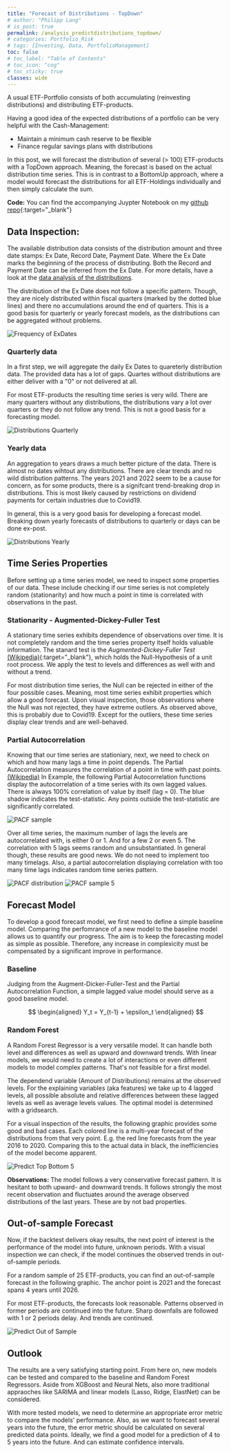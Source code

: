 ```yaml
---
title: "Forecast of Distributions - TopDown"
# author: "Philipp Lang"
# is_post: true
permalink: /analysis_predictdistributions_topdown/
# categories: Portfolio_Risk
# tags: [Investing, Data, PortfolioManagement]
toc: false
# toc_label: "Table of Contents"
# toc_icon: "cog"
# toc_sticky: true
classes: wide
---
```


<script type="text/javascript" async
  src="https://cdn.mathjax.org/mathjax/latest/MathJax.js?config=TeX-MML-AM_CHTML">
</script>

A usual ETF-Portfolio consists of both accumulating (reinvesting distributions) and distributing ETF-products.

Having a good idea of the expected distributions of a portfolio can be very helpful with the Cash-Management:
* Maintain a minimum cash reserve to be flexible
* Finance regular savings plans with distributions

In this post, we will forecast the distribution of several (> 100) ETF-products with a TopDown approach. Meaning, the forecast is based on the actual distribution time series. This is in contrast to a BottomUp approach, where a model would forecast the distributions for all ETF-Holdings individually and then simply calculate the sum.

**Code:** You can find the accompanying Juypter Notebook on my [github repo](https://github.com/Mebbel/PortfolioManagement/blob/main/_C011_Predict_Distributions_TopDown.ipynb){:target="_blank"}

## Data Inspection:

The available distribution data consists of the distribution amount and three date stamps: Ex Date, Record Date, Payment Date. Where the Ex Date marks the beginning of the process of distributing. Both the Record and Payment Date can be inferred from the Ex Date. For more details, have a look at the [data analysis of the distributions](/data_distributions/).

The distribution of the Ex Date does not follow a specific pattern. Though, they are nicely distributed within fiscal quarters (marked by the dotted blue lines) and there no accumulations around the end of quarters. This is a good basis for quarterly or yearly forecast models, as the distributions can be aggregated without problems.

![Frequency of ExDates](/assets/images/predict_dist_topdown_frequency_exdates.png)


### Quarterly data

In a first step, we will aggregate the daily Ex Dates to quareterly distribution data. The provided data has a lot of gaps. Quartes without distributions are either deliver with a "0" or not delivered at all.

For most ETF-products the resulting time series is very wild. There are many quarters without any distributions, the distributions vary a lot over quarters or they do not follow any trend. This is not a good basis for a forecasting model.

![Distributions Quarterly](/assets/images/predict_dist_topdown_regplot_quarterly.png)


### Yearly data

An aggregation to years draws a much better picture of the data. There is almost no dates wihtout any distributions. There are clear trends and no wild distribution patterns. The years 2021 and 2022 seem to be a cause for concern, as for some products, there is a signifcant trend-breaking drop in distributions. This is most likely caused by restrictions on dividend payments for certain industries due to Covid19.


In general, this is a very good basis for developing a forecast model. Breaking down yearly forecasts of distributions to quarterly or days can be done ex-post.


![Distributions Yearly](/assets/images/predict_dist_topdown_regplot_yearly.png)




## Time Series Properties

Before setting up a time series model, we need to inspect some properties of our data. These include checking if our time series is not completely random (stationarity) and how much a point in time is correlated with observations in the past.


### Stationarity - Augmented-Dickey-Fuller Test

A stationary time series exhibits dependence of observations over time. It is not completely random and the time series property itself holds valuable information. The stanard test is the *Augmented-Dickey-Fuller Test* [(Wikipedia)](https://en.wikipedia.org/wiki/Augmented_Dickey%E2%80%93Fuller_test){:target="_blank"}, which holds the Null-Hypothesis of a unit root process. We apply the test to levels and differences as well with and without a trend.

For most distribution time series, the Null can be rejected in either of the four possible cases. Meaning, most time series exhibit properties which allow a good forecast. Upon visual inspection, those observations where the Null was not rejected, they have extreme outliers. As observed above, this is probably due to Covid19. Except for the outliers, these time series display clear trends and are well-behaved. 


### Partial Autocorrelation

Knowing that our time series are stationiary, next, we need to check on which and how many lags a time in point depends. The Partial Autocorrelation measures the correlation of a point in time with past points. [(Wikipedia)](https://en.wikipedia.org/wiki/Partial_autocorrelation_function) In Example, the following Partial Autocorrelation functions display the autocorrelation of a time series with its own lagged values. There is always 100% correlation of value by itself (lag = 0). The blue shadow indicates the test-statistic. Any points outside the test-statistic are significantly correlated.

![PACF sample](/assets/images/predict_dist_topdown_PACF_sample.png)


Over all time series, the maximum number of lags the levels are autocorrelated with, is either 0 or 1. And for a few 2 or even 5. The correlation with 5 lags seems random and unsubstantiated. In general though, these results are good news. We do not need to implement too many timelags. Also, a partial autocorrelation displaying correlation with too many time lags indicates random time series pattern.

![PACF distribution](/assets/images/predict_dist_topdown_PACF_distribution.png)
![PACF sample 5](/assets/images/predict_dist_topdown_PACF_sample_5.png)


## Forecast Model

To develop a good forecast model, we first need to define a simple baseline model. Comparing the perfomrance of a new model to the baseline model allows us to quantify our progress. The aim is to keep the forecasting model as simple as possible. Therefore, any increase in complexicity must be compensated by a significant improve in performance.


### Baseline

Judging from the Augment-Dicker-Fuller-Test and the Partial Autocorrelation Function, a simple lagged value model should serve as a good baseline model.

$$
\begin{aligned}
    Y_t = Y_{t-1} + \epsilon_t
\end{aligned}
$$


### Random Forest

A Random Forest Regressor is a very versatile model. It can handle both level and differences as well as upward and downward trends. With  linear models, we would need to create a lot of interactions or even different models to model complex patterns. That's not feasible for a first model.

The dependend variable (Amount of Distributions) remains at the observed levels. For the explaining variables (aka features) we take up to 4 lagged levels, all possible absolute and relative differences between these lagged levels as well as average levels values. The optimal model is determined with a gridsearch. 

For a visual inspection of the results, the following graphic provides some good and bad cases. Each colored line is a multi-year forecast of the distributions from that very point. E.g. the red line forecasts from the year 2016 to 2020. Comparing this to the actual data in black, the inefficiencies of the model become apparent.

![Predict Top Bottom 5](/assets/images/predict_dist_topdown_predict_top_bottom_5.png)


**Observations:**
The model follows a very conservative forecast pattern. It is hesitant to both upward- and downward trends. It follows strongly the most recent observation and fluctuates around the average observed distributions of the last years. These are by not bad properties.


## Out-of-sample Forecast

Now, if the backtest delivers okay results, the next point of interest is the performance of the model into future, unknown periods. With a visual inspection we can check, if the model continues the observed trends in out-of-sample periods.

For a random sample of 25 ETF-products, you can find an out-of-sample forecast in the following graphic. The anchor point is 2021 and the forecast spans 4 years until 2026.

For most ETF-products, the forecasts look reasonable. Patterns observed in former periods are continued into the future. Sharp downfalls are followed with 1 or 2 periods delay. And trends are continued.

![Predict Out of Sample](/assets/images/predict_dist_topdown_predict_outofsample.png)



## Outlook

The results are a very satisfying starting point. From here on, new models can be tested and compared to the baseline and Random Forest Regressors. Aside from XGBoost and Neural Nets, also more traditional appraoches like SARIMA and linear models (Lasso, Ridge, ElastNet) can be considered.

With more tested models, we need to determine an appropriate error metric to compare the models' performance. Also, as we want to forecast several years into the future, the error metric should be calculated on several predicted data points. Ideally, we find a good model for a prediction of 4 to 5 years into the future. And can estimate confidence intervals.